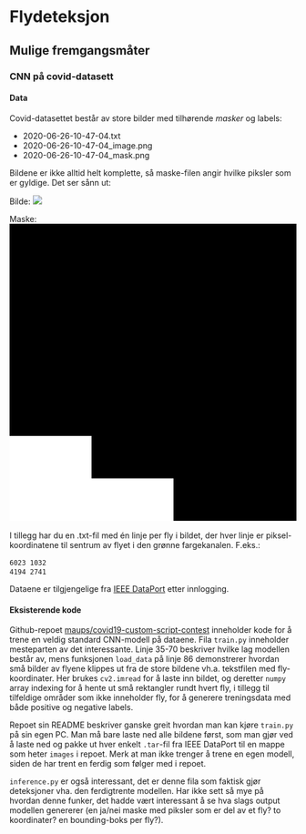 # Flydeteksjon

## Mulige fremgangsmåter

### CNN på covid-datasett

#### Data

Covid-datasettet består av store bilder med tilhørende *masker* og labels:
- 2020-06-26-10-47-04.txt
- 2020-06-26-10-47-04_image.png
- 2020-06-26-10-47-04_mask.png

Bildene er ikke alltid helt komplette, så maske-filen angir hvilke piksler som er gyldige. Det ser sånn ut:

Bilde:
![](./media/2020-06-18-10-37-05_image.png)

Maske:
![](./media/2020-06-18-10-37-05_mask.png)

I tillegg har du en .txt-fil med én linje per fly i bildet, der hver linje er piksel-koordinatene til sentrum av flyet i den grønne fargekanalen. F.eks.:
```
6023 1032
4194 2741
```

Dataene er tilgjengelige fra [IEEE DataPort](https://dx.doi.org/10.21227/3mbt-tb11) etter innlogging.

#### Eksisterende kode

Github-repoet [maups/covid19-custom-script-contest](https://github.com/maups/covid19-custom-script-contest) inneholder kode for å trene en veldig standard CNN-modell på dataene. Fila `train.py` inneholder mesteparten av det interessante. Linje 35-70 beskriver hvilke lag modellen består av, mens funksjonen `load_data` på linje 86 demonstrerer hvordan små bilder av flyene klippes ut fra de store bildene vh.a. tekstfilen med fly-koordinater. Her brukes `cv2.imread` for å laste inn bildet, og deretter `numpy` array indexing for å hente ut små rektangler rundt hvert fly, i tillegg til tilfeldige områder som ikke inneholder fly, for å generere treningsdata med både positive og negative labels.

Repoet sin README beskriver ganske greit hvordan man kan kjøre `train.py` på sin egen PC. Man må bare laste ned alle bildene først, som man gjør ved å laste ned og pakke ut hver enkelt `.tar`-fil fra IEEE DataPort til en mappe som heter `images` i repoet. Merk at man ikke trenger å trene en egen modell, siden de har trent en ferdig som følger med i repoet.

`inference.py` er også interessant, det er denne fila som faktisk gjør deteksjoner vha. den ferdigtrente modellen. Har ikke sett så mye på hvordan denne funker, det hadde vært interessant å se hva slags output modellen genererer (en ja/nei maske med piksler som er del av et fly? to koordinater? en bounding-boks per fly?).
